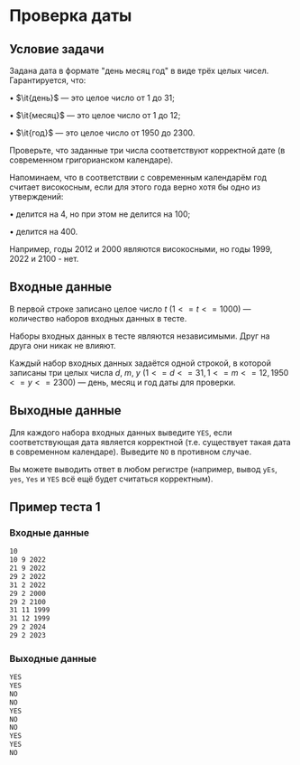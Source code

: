 # Проверка даты

## Условие задачи

Задана дата в формате "день месяц год" в виде трёх целых чисел. Гарантируется, что:

$\bullet$ $\it{день}$ — это целое число от 1 до 31;

$\bullet$ $\it{месяц}$ — это целое число от 1 до 12;

$\bullet$ $\it{год}$ — это целое число от 1950 до 2300.

Проверьте, что заданные три числа соответствуют корректной дате (в современном григорианском календаре).

Напоминаем, что в соответствии с современным календарём год считает високосным, если для этого года верно хотя бы одно из утверждений:

$\bullet$ делится на 4, но при этом не делится на 100;

$\bullet$ делится на 400.

Например, годы 2012 и 2000 являются високосными, но годы 1999, 2022 и 2100 - нет.

## Входные данные

В первой строке записано целое число  $t$ ($1 <= t <= 1000$) —  количество наборов входных данных в тесте.

Наборы входных данных в тесте являются независимыми. Друг на друга они никак не влияют.

Каждый набор входных данных задаётся одной строкой, в которой записаны три целых числа $d$, $m$, $y$ ($1 <= d <= 31, 1 <= m <= 12, 1950 <= y <= 2300$) — день, месяц и год даты для проверки.

## Выходные данные

Для каждого набора входных данных выведите `YES`, если соответствующая дата является корректной (т.е. существует такая дата в современном календаре). Выведите `NO` в противном случае.

Вы можете выводить ответ в любом регистре (например, вывод `yEs`,
`yes`, `Yes` и `YES` всё ещё будет считаться корректным).

## Пример теста 1

### Входные данные

```bash
10
10 9 2022
21 9 2022
29 2 2022
31 2 2022
29 2 2000
29 2 2100
31 11 1999
31 12 1999
29 2 2024
29 2 2023
```

### Выходные данные

```bash
YES
YES
NO
NO
YES
NO
NO
YES
YES
NO
```
